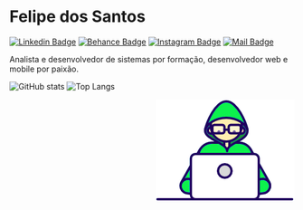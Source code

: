 # Felipe dos Santos

[![Linkedin Badge](https://img.shields.io/badge/-Felipe%20dos%20Santos-279b4c?style=flat-square&logo=Linkedin&logoColor=white&link=https://www.linkedin.com/in/felipemsanto/)](https://www.linkedin.com/in/felipemsanto/)
[![Behance Badge](https://img.shields.io/badge/-felipemsanto-279b4c?style=flat-square&logo=Behance&logoColor=white&link=https://www.behance.net/felipemsanto)](https://www.behance.net/felipemsanto)
[![Instagram Badge](https://img.shields.io/badge/-@felipemsanto-279b4c?style=flat-square&logo=Instagram&logoColor=white&link=https://www.instagram.com/felipem.santo)](https://www.instagram.com/felipem.santo)
[![Mail Badge](https://img.shields.io/badge/-felipemirandajd13@hotmail.com-279b4c?style=flat-square&logo=Protonmail&logoColor=white&link=mailto:felipemirandajd13@hotmail.com)](mailto:felipemirandajd13@hotmail.com)

Analista e desenvolvedor de sistemas por formação, desenvolvedor web e mobile por paixão.

![GitHub stats](https://github-readme-stats.vercel.app/api?username=felipemsanto&show_icons=true&theme=dark)
![Top Langs](https://github-readme-stats.vercel.app/api/top-langs/?username=felipemsanto&theme=dark)

<img align="right" src="https://github.com/felipemsanto/felipemsanto/blob/master/Assets/Dev.gif"/>

